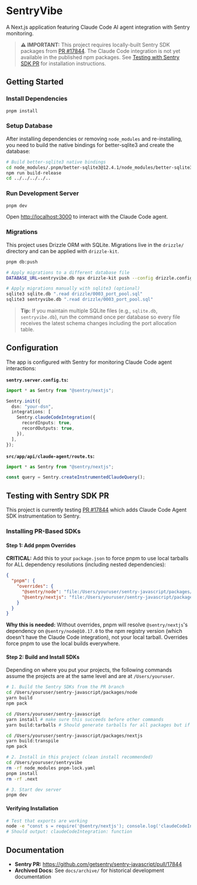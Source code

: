# SentryVibe

A Next.js application featuring Claude Code AI agent integration with Sentry monitoring.

> **⚠️ IMPORTANT:** This project requires locally-built Sentry SDK packages from [PR #17844](https://github.com/getsentry/sentry-javascript/pull/17844). The Claude Code integration is not yet available in the published npm packages. See [Testing with Sentry SDK PR](#testing-with-sentry-sdk-pr) for installation instructions.

## Getting Started

### Install Dependencies

```bash
pnpm install
```

### Setup Database

After installing dependencies or removing `node_modules` and re-installing, you need to build the native bindings for better-sqlite3 and create the database:

```bash
# Build better-sqlite3 native bindings
cd node_modules/.pnpm/better-sqlite3@12.4.1/node_modules/better-sqlite3
npm run build-release
cd ../../../../..
```

### Run Development Server

```bash
pnpm dev
```

Open [http://localhost:3000](http://localhost:3000) to interact with the Claude Code agent.

### Migrations

This project uses Drizzle ORM with SQLite. Migrations live in the `drizzle/` directory and can be applied with `drizzle-kit`.

```bash
pnpm db:push

# Apply migrations to a different database file
DATABASE_URL=sentryvibe.db npx drizzle-kit push --config drizzle.config.ts

# Apply migrations manually with sqlite3 (optional)
sqlite3 sqlite.db ".read drizzle/0003_port_pool.sql"
sqlite3 sentryvibe.db ".read drizzle/0003_port_pool.sql"
```

> **Tip:** If you maintain multiple SQLite files (e.g., `sqlite.db`, `sentryvibe.db`), run the command once per database so every file receives the latest schema changes including the port allocation table.

## Configuration

The app is configured with Sentry for monitoring Claude Code agent interactions:

**`sentry.server.config.ts`:**

```typescript
import * as Sentry from "@sentry/nextjs";

Sentry.init({
  dsn: "your-dsn",
  integrations: [
    Sentry.claudeCodeIntegration({
      recordInputs: true,
      recordOutputs: true,
    }),
  ],
});
```

**`src/app/api/claude-agent/route.ts`:**

```typescript
import * as Sentry from "@sentry/nextjs";

const query = Sentry.createInstrumentedClaudeQuery();
```

## Testing with Sentry SDK PR

This project is currently testing [PR #17844](https://github.com/getsentry/sentry-javascript/pull/17844) which adds Claude Code Agent SDK instrumentation to Sentry.

### Installing PR-Based SDKs

#### Step 1: Add pnpm Overrides

**CRITICAL:** Add this to your `package.json` to force pnpm to use local tarballs for ALL dependency resolutions (including nested dependencies):

```json
{
  "pnpm": {
    "overrides": {
      "@sentry/node": "file:/Users/youruser/sentry-javascript/packages/node/sentry-node-10.17.0.tgz",
      "@sentry/nextjs": "file:/Users/youruser/sentry-javascript/packages/nextjs/sentry-nextjs-10.17.0.tgz"
    }
  }
}
```

**Why this is needed:** Without overrides, pnpm will resolve `@sentry/nextjs`'s dependency on `@sentry/node@10.17.0` to the npm registry version (which doesn't have the Claude Code integration), not your local tarball. Overrides force pnpm to use the local builds everywhere.

#### Step 2: Build and Install SDKs

Depending on where you put your projects, the following commands assume the projects are at the same level and are at `/Users/youruser`.

```bash
# 1. Build the Sentry SDKs from the PR branch
cd /Users/youruser/sentry-javascript/packages/node
yarn build
npm pack

cd /Users/youruser/sentry-javascript
yarn install # make sure this succeeds before other commands
yarn build:tarballs # Should generate tarballs for all packages but if it doesn't work, bellow are the 2 we need

cd /Users/youruser/sentry-javascript/packages/nextjs
yarn build:transpile
npm pack

# 2. Install in this project (clean install recommended)
cd /Users/youruser/sentryvibe
rm -rf node_modules pnpm-lock.yaml
pnpm install
rm -rf .next

# 3. Start dev server
pnpm dev
```

#### Verifying Installation

```bash
# Test that exports are working
node -e "const s = require('@sentry/nextjs'); console.log('claudeCodeIntegration:', typeof s.claudeCodeIntegration)"
# Should output: claudeCodeIntegration: function
```

## Documentation

- **Sentry PR:** https://github.com/getsentry/sentry-javascript/pull/17844
- **Archived Docs:** See `docs/archive/` for historical development documentation
